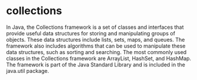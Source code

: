 # collections
In Java, the Collections framework is a set of classes and interfaces that provide useful data structures for storing and manipulating groups of objects. These data structures include lists, sets, maps, and queues. The framework also includes algorithms that can be used to manipulate these data structures, such as sorting and searching. The most commonly used classes in the Collections framework are ArrayList, HashSet, and HashMap. The framework is part of the Java Standard Library and is included in the java.util package.
